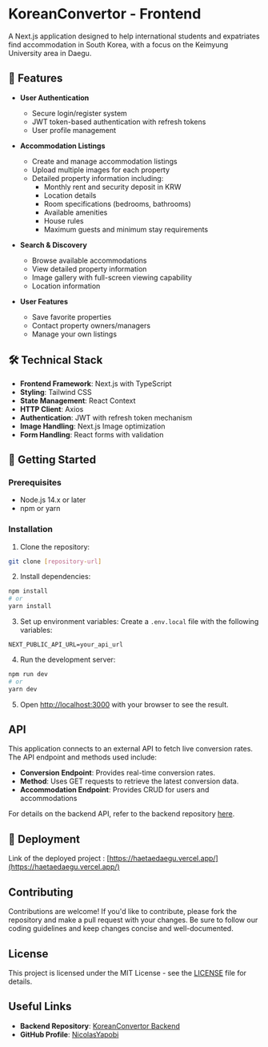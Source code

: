 # KoreanConvertor - Frontend

A Next.js application designed to help international students and expatriates find accommodation in South Korea, with a focus on the Keimyung University area in Daegu.

## 🌟 Features

- **User Authentication**
  - Secure login/register system
  - JWT token-based authentication with refresh tokens
  - User profile management

- **Accommodation Listings**
  - Create and manage accommodation listings
  - Upload multiple images for each property
  - Detailed property information including:
    - Monthly rent and security deposit in KRW
    - Location details
    - Room specifications (bedrooms, bathrooms)
    - Available amenities
    - House rules
    - Maximum guests and minimum stay requirements

- **Search & Discovery**
  - Browse available accommodations
  - View detailed property information
  - Image gallery with full-screen viewing capability
  - Location information

- **User Features**
  - Save favorite properties
  - Contact property owners/managers
  - Manage your own listings

## 🛠 Technical Stack

- **Frontend Framework**: Next.js with TypeScript
- **Styling**: Tailwind CSS
- **State Management**: React Context
- **HTTP Client**: Axios
- **Authentication**: JWT with refresh token mechanism
- **Image Handling**: Next.js Image optimization
- **Form Handling**: React forms with validation

## 🚀 Getting Started

### Prerequisites

- Node.js 14.x or later
- npm or yarn

### Installation

1. Clone the repository:
```bash
git clone [repository-url]
```

2. Install dependencies:
```bash
npm install
# or
yarn install
```

3. Set up environment variables:
Create a `.env.local` file with the following variables:
```env
NEXT_PUBLIC_API_URL=your_api_url
```

4. Run the development server:
```bash
npm run dev
# or
yarn dev
```

5. Open [http://localhost:3000](http://localhost:3000) with your browser to see the result.

## API

This application connects to an external API to fetch live conversion rates. The API endpoint and methods used include:

- **Conversion Endpoint**: Provides real-time conversion rates.
- **Method**: Uses GET requests to retrieve the latest conversion data.
- **Accommodation Endpoint**: Provides CRUD for users and accommodations

For details on the backend API, refer to the backend repository [here](https://github.com/Haetae-Daegu/kconvertor-server).

## 🚀 Deployment

Link of the deployed project : [https://haetaedaegu.vercel.app/](https://haetaedaegu.vercel.app/)

## Contributing

Contributions are welcome! If you'd like to contribute, please fork the repository and make a pull request with your changes. Be sure to follow our coding guidelines and keep changes concise and well-documented.

## License

This project is licensed under the MIT License - see the [LICENSE](LICENSE) file for details.

## Useful Links

- **Backend Repository**: [KoreanConvertor Backend](https://github.com/Haetae-Daegu/kconvertor-server)
- **GitHub Profile**: [NicolasYapobi](https://github.com/NicolasYapobi)

